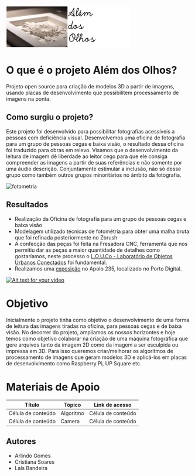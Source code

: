![foto](docs/logo.png)                                            
# O que é o projeto Além dos Olhos?
Projeto open source para criação de modelos 3D a partir de imagens, usando placas de desenvolvimento que possibilitem processamento de imagens na ponta.

## Como surgiu o projeto?
Este projeto foi desenvolvido para possibilitar fotografias acessíveis a pessoas com deficiência visual. Desenvolvemos uma oficina de fotografia para um grupo de pessoas cegas e baixa visão, o resultado dessa oficina foi traduzido para obras em relevo. Visamos que o desenvolvimento da leitura de imagem dê liberdade ao leitor cego para que ele consiga compreender as imagens a partir de suas referências e não somente por uma áudio descrição. Conjuntamente estimular a inclusão, não só desse grupo como também outros grupos minoritários no âmbito da fotografia.

![fotometria](docs/fotometria.gif) 

## Resultados
* Realização da Oficina de fotografia para um grupo de pessoas cegas e baixa visão
* Modelagem utilizado técnicas de fotométria para obter uma malha bruta que foi refinada posteriormente no Zbrush
* A confecção das peças foi feita na Fresadora CNC, ferramenta que nos permitiu dar as peças a maior quantidade de detalhes como gostaríamos, neste processo o [L.O.U.Co - Laboratório de Objetos Urbanos Conectados](https://www.instagram.com/portodigitalouco/) foi fundamental.
* Realizamos uma [exposição](https://www.behance.net/gallery/70063129/Alm-dos-Olhos) no Apolo 235, localizado no Porto Digital.

[![Alt text for your video](https://img.youtube.com/vi/k0_edVc_BuE/0.jpg)](http://www.youtube.com/watch?v=k0_edVc_BuE) 

# Objetivo
Inicialmente o projeto tinha como objetivo o desenvolvimento de uma forma de leitura das imagens tiradas na oficina, para pessoas cegas e de baixa visão. No decorrer do projeto, ampliamos os nossos horizontes e hoje temos como objetivo colaborar na criação de uma máquina fotográfica que gere arquivos tanto da imagem 2D como da imagem a ser esculpida ou impressa em 3D. Para isso queremos criar/melhorar os algoritmos de processamento de imagens que geram modelos 3D e aplicá-los em placas de desenvolvimento como Raspberry Pi, UP Square etc.

# Materiais de Apoio

| Título  |  Tópico  | Link de acesso |
| ------------------- | ------------------- | ------------------- |
|  Célula de conteúdo |  Algoritmo |  Célula de conteúdo |
|  Célula de conteúdo |  Camera |  Célula de conteúdo |

## Autores
* Arlindo Gomes
* Cristiana Soares
* Laís Bandeira
